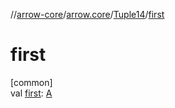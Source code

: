 //[arrow-core](../../../index.md)/[arrow.core](../index.md)/[Tuple14](index.md)/[first](first.md)

# first

[common]\
val [first](first.md): [A](index.md)
